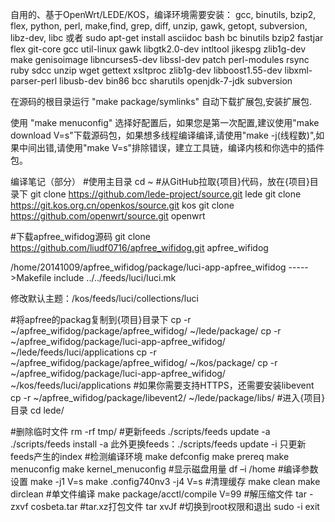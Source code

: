 自用的、基于OpenWrt/LEDE/KOS，编译环境需要安装：
gcc, binutils, bzip2, flex, python, perl, make,find, grep, diff, unzip, gawk, getopt, subversion, libz-dev, libc
或者
sudo apt-get install asciidoc bash bc binutils bzip2 fastjar flex git-core gcc util-linux gawk libgtk2.0-dev intltool jikespg zlib1g-dev make genisoimage libncurses5-dev libssl-dev patch perl-modules rsync ruby sdcc unzip wget gettext xsltproc zlib1g-dev libboost1.55-dev libxml-parser-perl libusb-dev bin86 bcc sharutils openjdk-7-jdk subversion

在源码的根目录运行 "make package/symlinks" 自动下载扩展包,安装扩展包.

使用 "make menuconfig" 选择好配置后，如果您是第一次配置,建议使用"make download V=s"下载源码包，如果想多线程编译编译,请使用"make -j(线程数)",如果中间出错,请使用"make V=s"排除错误，建立工具链，编译内核和你选中的插件包。


编译笔记（部分）
#使用主目录
cd ~
#从GitHub拉取{项目}代码，放在{项目}目录下
git clone https://github.com/lede-project/source.git lede
git clone https://git.kos.org.cn/openkos/source.git kos
git clone https://github.com/openwrt/source.git openwrt

#下载apfree_wifidog源码
git clone https://github.com/liudf0716/apfree_wifidog.git apfree_wifidog

/home/20141009/apfree_wifidog/package/luci-app-apfree_wifidog
----->Makefile
        include ../../feeds/luci/luci.mk

修改默认主题：/kos/feeds/luci/collections/luci


#将apfree的packag复制到{项目}目录下
cp -r ~/apfree_wifidog/package/apfree_wifidog/ ~/lede/package/
cp -r ~/apfree_wifidog/package/luci-app-apfree_wifidog/ ~/lede/feeds/luci/applications
cp -r ~/apfree_wifidog/package/apfree_wifidog/ ~/kos/package/
cp -r ~/apfree_wifidog/package/luci-app-apfree_wifidog/ ~/kos/feeds/luci/applications
#如果你需要支持HTTPS，还需要安装libevent
cp -r ~/apfree_wifidog/package/libevent2/ ~/lede/package/libs/
#进入{项目}目录
cd lede/

#删除临时文件
rm -rf tmp/
#更新feeds
./scripts/feeds update -a
./scripts/feeds install -a
此外更换feeds：./scripts/feeds update -i  只更新feeds产生的index
#检测编译环境
make defconfig
make prereq
make menuconfig
make kernel_menuconfig
#显示磁盘用量
df –i /home
#编译参数设置
make -j1 V=s
make .config740nv3 -j4 V=s
#清理缓存
make clean
make dirclean
#单文件编译
make package/acctl/compile V=99
#解压缩文件
tar -zxvf cosbeta.tar
#tar.xz打包文件
tar xvJf
#切换到root权限和退出
sudo -i
exit
